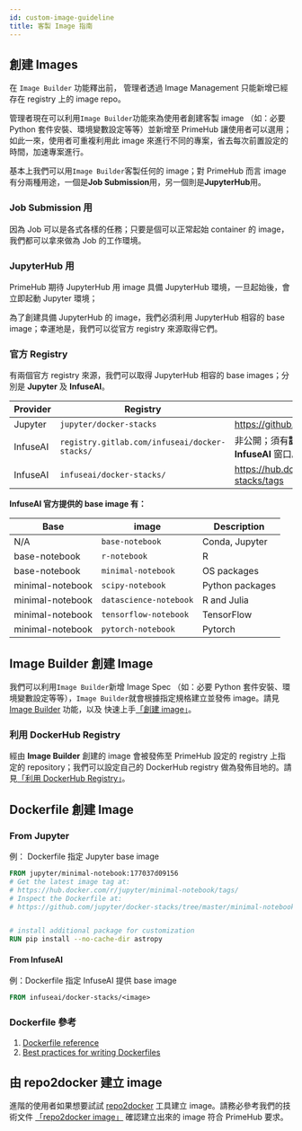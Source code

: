 ```yaml
---
id: custom-image-guideline
title: 客製 Image 指南
---
```


## 創建 Images

在 `Image Builder` 功能釋出前， 管理者透過 Image Management 只能新增已經存在 registry 上的 image repo。

管理者現在可以利用`Image Builder`功能來為使用者創建客製 image （如：必要 Python 套件安裝、環境變數設定等等）並新增至 PrimeHub 讓使用者可以選用；如此一來，使用者可重複利用此 image 來進行不同的專案，省去每次前置設定的時間，加速專案進行。

基本上我們可以用`Image Builder`客製任何的 image；對 PrimeHub 而言 image 有分兩種用途，一個是**Job Submission**用，另一個則是**JupyterHub**用。

### Job Submission 用

因為 Job 可以是各式各樣的任務；只要是個可以正常起始 container 的 image，我們都可以拿來做為 Job 的工作環境。

### JupyterHub 用

PrimeHub 期待 JupyterHub 用 image 具備 JupyterHub 環境，一旦起始後，會立即起動 Jupyter 環境；

為了創建具備 JupyterHub 的 image，我們必須利用 JupyterHub 相容的 base image；幸運地是，我們可以從官方 registry 來源取得它們。

### 官方 Registry

有兩個官方 registry 來源，我們可以取得 JupyterHub 相容的 base images；分別是 **Jupyter** 及 **InfuseAI**。

|Provider|Registry|Reference|
|------|--------|----|
|Jupyter|`jupyter/docker-stacks`|https://github.com/jupyter/docker-stacks|
|InfuseAI|`registry.gitlab.com/infuseai/docker-stacks/`|非公開；須有**認證用 secret** 才能下載 ，請洽 **InfuseAI** 窗口。|
|InfuseAI|`infuseai/docker-stacks/`|https://hub.docker.com/r/infuseai/docker-stacks/tags|

**InfuseAI 官方提供的 base image 有：**

|Base|image|Description|
|----|-----|-----------|
|N/A|`base-notebook`|Conda, Jupyter|
|base-notebook|`r-notebook`|R|
|base-notebook|`minimal-notebook`|OS packages|
|minimal-notebook|`scipy-notebook`|Python packages|
|minimal-notebook|`datascience-notebook`|R and Julia|
|minimal-notebook|`tensorflow-notebook`|TensorFlow|
|minimal-notebook|`pytorch-notebook`|Pytorch|

## Image Builder 創建 Image

我們可以利用`Image Builder`新增 Image Spec （如：必要 Python 套件安裝、環境變數設定等等），`Image Builder`就會根據指定規格建立並發佈 image。請見 [Image Builder](admin-build-image-cht) 功能，以及 快速上手[「創建 image」](../quickstart/build-image)。

### 利用 DockerHub Registry

經由 **Image Builder** 創建的 image 會被發佈至 PrimeHub 設定的 registry 上指定的 repository；我們可以設定自己的 DockerHub registry 做為發佈目地的。請見[「利用 DockerHub Registry」](../quickstart/dockerhub-registry.md)。

## Dockerfile 創建 Image

### From Jupyter

例： Dockerfile 指定 Jupyter base image

``` dockerfile
FROM jupyter/minimal-notebook:177037d09156
# Get the latest image tag at:
# https://hub.docker.com/r/jupyter/minimal-notebook/tags/
# Inspect the Dockerfile at:
# https://github.com/jupyter/docker-stacks/tree/master/minimal-notebook/Dockerfile


# install additional package for customization
RUN pip install --no-cache-dir astropy
```

#### From InfuseAI

例：Dockerfile 指定 InfuseAI 提供 base image

``` dockerfile
FROM infuseai/docker-stacks/<image>
```

### Dockerfile 參考

1. [Dockerfile reference](https://docs.docker.com/engine/reference/builder/)
2. [Best practices for writing Dockerfiles](https://docs.docker.com/develop/develop-images/dockerfile_best-practices/)

## 由 repo2docker 建立 image

進階的使用者如果想要試試 [repo2docker](https://repo2docker.readthedocs.io/en/latest/) 工具建立 image。請務必參考我們的技術文件 [「repo2docker image」](../../concepts/designs/repo2docker.md) 確認建立出來的 image 符合 PrimeHub 要求。
